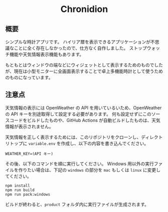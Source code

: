 <div align="center">
<h1>Chronidion</h1>
</div>


## 概要
シンプルな時計アプリです。
ハイリア暦を表示できるアプリケーションが不思議なことに全く存在しなかったので、仕方なく自作しました。
ストップウォッチ機能や天気情報表示機能もあります。

もともとはウィンドウの端などにウィジェットとして表示するためのものでしたが、現在は小型モニターに全画面表示することで卓上多機能時計として使うためのものになっています。

## 注意点
天気情報の表示には OpenWeather の API を用いているいため、OpenWeather の API キーを別途取得して設定する必要があります。
何も設定せずにこのソースコードをビルドしたものや、GitHub Actions が自動ビルドしたものは、天気情報が表示されません。

天気情報を正しく表示するためには、このリポジトリをクローンし、ディレクトリトップに `variable.env` を作成し、以下の内容を書き込んでください。
```
WEATHER_KEY=(API キー)
```
その後、以下のコマンドを順に実行してください。
Windows 用以外の実行ファイルを作りたい場合は、下記の `windows` の部分を `mac` もしくは `linux` に変更してください。
```
npm install
npm run build
npm run pack:windows
```
ビルドが終わると、`product` フォルダ内に実行ファイルが生成されます。